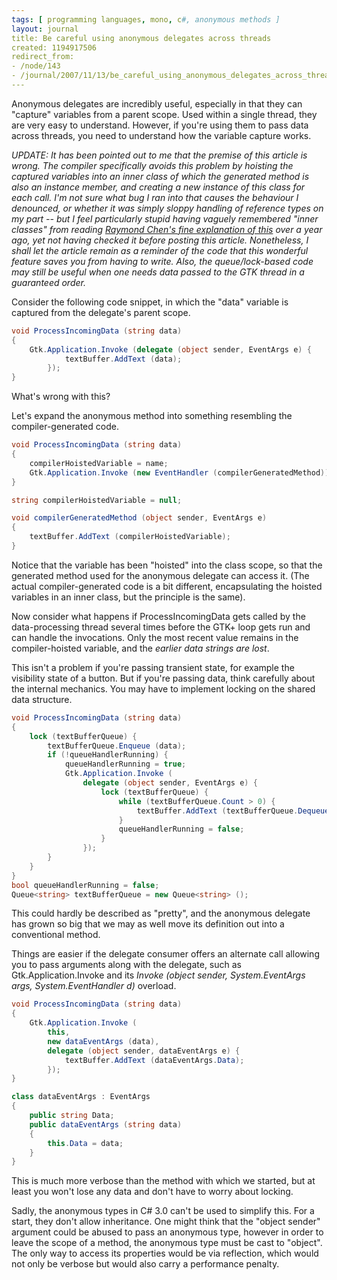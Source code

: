 ```yaml
---
tags: [ programming languages, mono, c#, anonymous methods ]
layout: journal
title: Be careful using anonymous delegates across threads
created: 1194917506
redirect_from:
- /node/143
- /journal/2007/11/13/be_careful_using_anonymous_delegates_across_threads
---
```


Anonymous delegates are incredibly useful, especially in that they can "capture"
variables from a parent scope. Used within a single thread, they are very easy
to understand. However, if you're using them to pass data across threads, you
need to understand how the variable capture works.<!--break-->

_UPDATE: It has been pointed out to me that the premise of this article is
wrong. The compiler specifically avoids this problem by hoisting the captured
variables into an inner class of which the generated method is also an instance
member, and creating a new instance of this class for each call. I'm not sure
what bug I ran into that causes the behaviour I denounced, or whether it was
simply sloppy handling of reference types on my part -- but I feel particularly
stupid having vaguely remembered "inner classes" from reading [Raymond Chen's
fine explanation of
this](http://blogs.msdn.com/oldnewthing/archive/2006/08/02/686456.aspx) over a
year ago, yet not having checked it before posting this article. Nonetheless, I
shall let the article remain as a reminder of the code that this wonderful
feature saves you from having to write. Also, the queue/lock-based code may
still be useful when one needs data passed to the GTK thread in a guaranteed
order._

Consider the following code snippet, in which the "data" variable is captured from the delegate's parent scope.

```csharp
void ProcessIncomingData (string data)
{
    Gtk.Application.Invoke (delegate (object sender, EventArgs e) {
            textBuffer.AddText (data);
        });
}
```

What's wrong with this?

Let's expand the anonymous method into something resembling the compiler-generated code.

```csharp
void ProcessIncomingData (string data)
{
    compilerHoistedVariable = name;
    Gtk.Application.Invoke (new EventHandler (compilerGeneratedMethod));
}

string compilerHoistedVariable = null;

void compilerGeneratedMethod (object sender, EventArgs e)
{
    textBuffer.AddText (compilerHoistedVariable);
}
```

Notice that the variable has been "hoisted" into the class scope, so that the
generated method used for the anonymous delegate can access it. (The actual
compiler-generated code is a bit different, encapsulating the hoisted variables
in an inner class, but the principle is the same).

Now consider what happens if ProcessIncomingData gets called by the
data-processing thread several times before the GTK+ loop gets run and can
handle the invocations. Only the most recent value remains in the
compiler-hoisted variable, and the *earlier data strings are lost*.

This isn't a problem if you're passing transient state, for example the
visibility state of a button. But if you're passing data, think carefully about
the internal mechanics. You may have to implement locking on the shared data
structure.

```csharp
void ProcessIncomingData (string data)
{
    lock (textBufferQueue) {
        textBufferQueue.Enqueue (data);
        if (!queueHandlerRunning) {
            queueHandlerRunning = true;
            Gtk.Application.Invoke (
                delegate (object sender, EventArgs e) {
                    lock (textBufferQueue) {
                        while (textBufferQueue.Count > 0) {
                            textBuffer.AddText (textBufferQueue.Dequeue ());
                        }
                        queueHandlerRunning = false;
                    }
                });
        }
    }
}
bool queueHandlerRunning = false;
Queue<string> textBufferQueue = new Queue<string> ();
```

This could hardly be described as "pretty", and the anonymous delegate has grown
so big that we may as well move its definition out into a conventional method.

Things are easier if the delegate consumer offers an alternate call allowing you
to pass arguments along with the delegate, such as Gtk.Application.Invoke and
its _Invoke (object sender, System.EventArgs args, System.EventHandler d)_
overload.

```csharp
void ProcessIncomingData (string data)
{
    Gtk.Application.Invoke (
        this,
        new dataEventArgs (data),
        delegate (object sender, dataEventArgs e) {
            textBuffer.AddText (dataEventArgs.Data);
        });
}

class dataEventArgs : EventArgs
{
    public string Data;
    public dataEventArgs (string data)
    {
        this.Data = data;
    }
}
```

This is much more verbose than the method with which we started, but at least
you won't lose any data and don't have to worry about locking.

Sadly, the anonymous types in C# 3.0 can't be used to simplify this. For a
start, they don't allow inheritance. One might think that the "object sender"
argument could be abused to pass an anonymous type, however in order to leave
the scope of a method, the anonymous type must be cast to "object". The only way
to access its properties would be via reflection, which would not only be
verbose but would also carry a performance penalty.
